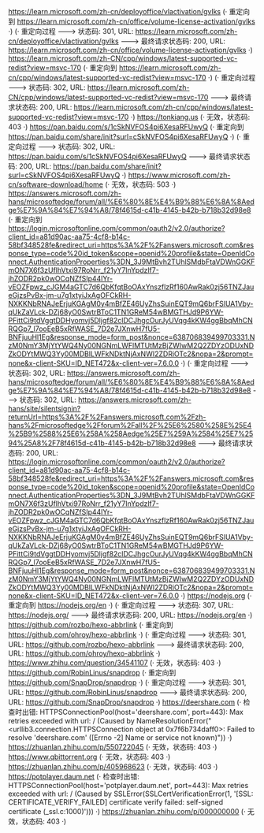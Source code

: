 https://learn.microsoft.com/zh-cn/deployoffice/vlactivation/gvlks (· 重定向到 https://learn.microsoft.com/zh-cn/office/volume-license-activation/gvlks ·)
(· 重定向过程 ---> 状态码: 301, URL: https://learn.microsoft.com/zh-cn/deployoffice/vlactivation/gvlks ---> 最终请求状态码: 200, URL: https://learn.microsoft.com/zh-cn/office/volume-license-activation/gvlks ·)
https://learn.microsoft.com/zh-CN/cpp/windows/latest-supported-vc-redist?view=msvc-170 (· 重定向到 https://learn.microsoft.com/zh-cn/cpp/windows/latest-supported-vc-redist?view=msvc-170 ·)
(· 重定向过程 ---> 状态码: 302, URL: https://learn.microsoft.com/zh-CN/cpp/windows/latest-supported-vc-redist?view=msvc-170 ---> 最终请求状态码: 200, URL: https://learn.microsoft.com/zh-cn/cpp/windows/latest-supported-vc-redist?view=msvc-170 ·)
https://tonkiang.us (· 无效，状态码: 403 ·)
https://pan.baidu.com/s/1cSkNVFOS4pi6XesaRFUwyQ (· 重定向到 https://pan.baidu.com/share/init?surl=cSkNVFOS4pi6XesaRFUwyQ ·)
(· 重定向过程 ---> 状态码: 302, URL: https://pan.baidu.com/s/1cSkNVFOS4pi6XesaRFUwyQ ---> 最终请求状态码: 200, URL: https://pan.baidu.com/share/init?surl=cSkNVFOS4pi6XesaRFUwyQ ·)
https://www.microsoft.com/zh-cn/software-download/home (· 无效，状态码: 503 ·)
https://answers.microsoft.com/zh-hans/microsoftedge/forum/all/%E6%80%8E%E4%B9%88%E6%8A%8Aedge%E7%9A%84%E7%94%A8/78f4615d-c41b-4145-b42b-b718b32d98e8 (· 重定向到 https://login.microsoftonline.com/common/oauth2/v2.0/authorize?client_id=a81d90ac-aa75-4cf8-b14c-58bf348528fe&redirect_uri=https%3A%2F%2Fanswers.microsoft.com&response_type=code%20id_token&scope=openid%20profile&state=OpenIdConnect.AuthenticationProperties%3DN_3J9MtBvh2TUhlSMdbFtaVDWnGGKFmON7X6f3zUflhVtxi97RoNrr_f21yY7InYpdzlf7-jhZODR2pk0wOCqNZfSIp44lYr-vEOZFpwz_cJGM4aGTC7d6QbKfqtBoOAxYnszflzRf160AwRak0zj56TNZJaueGjzsPvBx-jm-u7g1xtyiJxAgOFCkRH-NXKKNbRNAJeErjuKGAgM0y4mBfZE46UyZhsSuinEQT9mQ6brFSlUA1Vby-qUkZaVLck-DZj68yO0SwtrBToC1TN1GReM54wBMGTHJd9P6YW-PFittCi9tdVggtDDHyomvj5Dljgf82clDCJhgcOurJyUVqg4kKW4ggBbqMhCNRQGp7_l7ooEeB5xRfWASE_7D2e7JXnwH7fU5-BNFjuuHl1Eg&response_mode=form_post&nonce=638706839499703331.NzM0NmY3MjYtYWQ4Ny00NGNmLWFlMTUtMzBjZWIwM2Q2ZDYzODUxNDZkODYtMWQ3Yy00MDBlLWFkNDktNjAxNWI2ZDRiOTc2&nopa=2&prompt=none&x-client-SKU=ID_NET472&x-client-ver=7.6.0.0 ·)
(· 重定向过程 ---> 状态码: 302, URL: https://answers.microsoft.com/zh-hans/microsoftedge/forum/all/%E6%80%8E%E4%B9%88%E6%8A%8Aedge%E7%9A%84%E7%94%A8/78f4615d-c41b-4145-b42b-b718b32d98e8 ---> 状态码: 302, URL: https://answers.microsoft.com/zh-hans/site/silentsignin?returnUrl=https%3A%2F%2Fanswers.microsoft.com%2Fzh-hans%2Fmicrosoftedge%2Fforum%2Fall%2F%25E6%2580%258E%25E4%25B9%2588%25E6%258A%258Aedge%25E7%259A%2584%25E7%2594%25A8%2F78f4615d-c41b-4145-b42b-b718b32d98e8 ---> 最终请求状态码: 200, URL: https://login.microsoftonline.com/common/oauth2/v2.0/authorize?client_id=a81d90ac-aa75-4cf8-b14c-58bf348528fe&redirect_uri=https%3A%2F%2Fanswers.microsoft.com&response_type=code%20id_token&scope=openid%20profile&state=OpenIdConnect.AuthenticationProperties%3DN_3J9MtBvh2TUhlSMdbFtaVDWnGGKFmON7X6f3zUflhVtxi97RoNrr_f21yY7InYpdzlf7-jhZODR2pk0wOCqNZfSIp44lYr-vEOZFpwz_cJGM4aGTC7d6QbKfqtBoOAxYnszflzRf160AwRak0zj56TNZJaueGjzsPvBx-jm-u7g1xtyiJxAgOFCkRH-NXKKNbRNAJeErjuKGAgM0y4mBfZE46UyZhsSuinEQT9mQ6brFSlUA1Vby-qUkZaVLck-DZj68yO0SwtrBToC1TN1GReM54wBMGTHJd9P6YW-PFittCi9tdVggtDDHyomvj5Dljgf82clDCJhgcOurJyUVqg4kKW4ggBbqMhCNRQGp7_l7ooEeB5xRfWASE_7D2e7JXnwH7fU5-BNFjuuHl1Eg&response_mode=form_post&nonce=638706839499703331.NzM0NmY3MjYtYWQ4Ny00NGNmLWFlMTUtMzBjZWIwM2Q2ZDYzODUxNDZkODYtMWQ3Yy00MDBlLWFkNDktNjAxNWI2ZDRiOTc2&nopa=2&prompt=none&x-client-SKU=ID_NET472&x-client-ver=7.6.0.0 ·)
https://nodejs.org (· 重定向到 https://nodejs.org/en ·)
(· 重定向过程 ---> 状态码: 307, URL: https://nodejs.org/ ---> 最终请求状态码: 200, URL: https://nodejs.org/en ·)
https://github.com/rozbo/hexo-abbrlink (· 重定向到 https://github.com/ohroy/hexo-abbrlink ·)
(· 重定向过程 ---> 状态码: 301, URL: https://github.com/rozbo/hexo-abbrlink ---> 最终请求状态码: 200, URL: https://github.com/ohroy/hexo-abbrlink ·)
https://www.zhihu.com/question/34541107 (· 无效，状态码: 403 ·)
https://github.com/RobinLinus/snapdrop (· 重定向到 https://github.com/SnapDrop/snapdrop ·)
(· 重定向过程 ---> 状态码: 301, URL: https://github.com/RobinLinus/snapdrop ---> 最终请求状态码: 200, URL: https://github.com/SnapDrop/snapdrop ·)
https://deershare.com (· 检查时出错: HTTPSConnectionPool(host='deershare.com', port=443): Max retries exceeded with url: / (Caused by NameResolutionError("<urllib3.connection.HTTPSConnection object at 0x7f6b734daff0>: Failed to resolve 'deershare.com' ([Errno -2] Name or service not known)")) ·)
https://zhuanlan.zhihu.com/p/550722045 (· 无效，状态码: 403 ·)
https://www.qbittorrent.org (· 无效，状态码: 403 ·)
https://zhuanlan.zhihu.com/p/405968623 (· 无效，状态码: 403 ·)
https://potplayer.daum.net (· 检查时出错: HTTPSConnectionPool(host='potplayer.daum.net', port=443): Max retries exceeded with url: / (Caused by SSLError(SSLCertVerificationError(1, '[SSL: CERTIFICATE_VERIFY_FAILED] certificate verify failed: self-signed certificate (_ssl.c:1000)'))) ·)
https://zhuanlan.zhihu.com/p/000000000 (· 无效，状态码: 403 ·)
